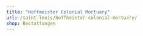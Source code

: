 ```yaml
---
title: "Hoffmeister Colonial Mortuary"
url: /saint-louis/hoffmeister-colonial-mortuary/
shop: Bestattungen
---
```

